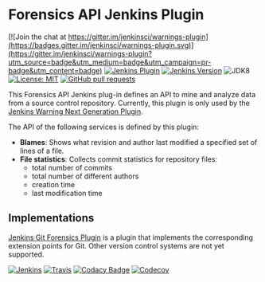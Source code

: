# Forensics API Jenkins Plugin

[![Join the chat at https://gitter.im/jenkinsci/warnings-plugin](https://badges.gitter.im/jenkinsci/warnings-plugin.svg)](https://gitter.im/jenkinsci/warnings-plugin?utm_source=badge&utm_medium=badge&utm_campaign=pr-badge&utm_content=badge)
[![Jenkins Plugin](https://img.shields.io/jenkins/plugin/v/forensics-api.svg)](https://plugins.jenkins.io/forensics-api)
[![Jenkins Version](https://img.shields.io/badge/Jenkins-2.138.4-green.svg)](https://jenkins.io/download/)
![JDK8](https://img.shields.io/badge/jdk-8-yellow.svg)
[![License: MIT](https://img.shields.io/badge/license-MIT-yellow.svg)](https://opensource.org/licenses/MIT)
[![GitHub pull requests](https://img.shields.io/github/issues-pr/jenkinsci/forensics-api-plugin.svg)](https://github.com/jenkinsci/forensics-api-plugin/pulls)

This Forensics API Jenkins plug-in defines an API to mine and analyze data from a source control repository. Currently, this plugin is only used
by the [Jenkins Warning Next Generation Plugin](https://github.com/jenkinsci/warnings-ng-plugin).
 
The API of the following services is defined by this plugin:
- **Blames**: Shows what revision and author last modified a specified set of lines of a file.
- **File statistics**: Collects commit statistics for repository files:
    - total number of commits
    - total number of different authors
    - creation time
    - last modification time

## Implementations

[Jenkins Git Forensics Plugin](https://github.com/jenkinsci/git-forensics-plugin) is a plugin that implements the 
corresponding extension points for Git. Other version control systems are not yet supported.  

[![Jenkins](https://ci.jenkins.io/job/Plugins/job/forensics-api-plugin/job/master/badge/icon)](https://ci.jenkins.io/job/Plugins/job/forensics-api-plugin/job/master/)
[![Travis](https://img.shields.io/travis/jenkinsci/forensics-api-plugin/master.svg?logo=travis&label=travis%20build&logoColor=white)](https://travis-ci.org/jenkinsci/forensics-api-plugin)
[![Codacy Badge](https://api.codacy.com/project/badge/Grade/1be7bb5b899446968e411e6e59c8ea6c)](https://www.codacy.com/app/uhafner/forensics-api-plugin?utm_source=github.com&amp;utm_medium=referral&amp;utm_content=jenkinsci/forensics-api-plugin&amp;utm_campaign=Badge_Grade)
[![Codecov](https://img.shields.io/codecov/c/github/jenkinsci/forensics-api-plugin.svg)](https://codecov.io/gh/jenkinsci/forensics-api-plugin)
